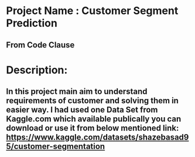 # Project Name : Customer Segment Prediction
## From Code Clause
# Description:
## In this project main aim to understand requirements of customer and solving them in easier way. I had used one Data Set from Kaggle.com which available publically you can download or use it from below mentioned link: https://www.kaggle.com/datasets/shazebasad95/customer-segmentation
